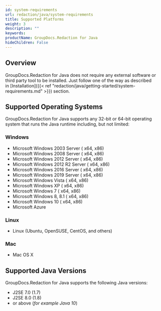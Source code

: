 ```yaml
---
id: system-requirements
url: redaction/java/system-requirements
title: Supported Platforms
weight: 3
description: ""
keywords: 
productName: GroupDocs.Redaction for Java
hideChildren: False
---
```

## Overview

GroupDocs.Redaction for Java does not require any external software or third party tool to be installed. Just follow one of the way as described in [Installation]({{< ref "redaction/java/getting-started/system-requirements.md" >}}) section.

## Supported Operating Systems

GroupDocs.Redaction for Java supports any 32-bit or 64-bit operating system that runs the Java runtime including, but not limited:

### Windows

*   Microsoft Windows 2003 Server ( x64, x86)
*   Microsoft Windows 2008 Server ( x64, x86)
*   Microsoft Windows 2012 Server ( x64, x86)
*   Microsoft Windows 2012 R2 Server ( x64, x86)
*   Microsoft Windows 2016 Server ( x64, x86)
*   Microsoft Windows 2019 Server ( x64, x86)
*   Microsoft Windows Vista ( x64, x86)
*   Microsoft Windows XP ( x64, x86)
*   Microsoft Windows 7 ( x64, x86)
*   Microsoft Windows 8, 8.1 ( x64, x86)
*   Microsoft Windows 10 ( x64, x86)
*   Microsoft Azure

### Linux

*   Linux (Ubuntu, OpenSUSE, CentOS, and others)

### Mac

*   Mac OS X

## Supported Java Versions

GroupDocs.Redaction for Java supports the following Java versions:

*   J2SE 7.0 (1.7)
*   J2SE 8.0 (1.8)
*   or above (*for example Java 10*)
